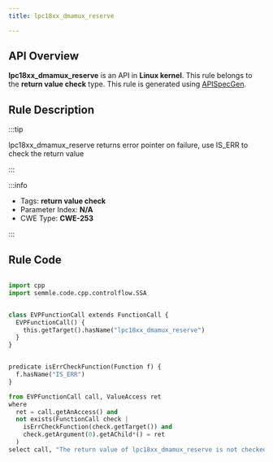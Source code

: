 ```yaml
---
title: lpc18xx_dmamux_reserve

---
```



## API Overview
**lpc18xx_dmamux_reserve** is an API in **Linux kernel**. This rule belongs to the **return value check** type. This rule is generated using [APISpecGen](../../tools/APISpecGen).
## Rule Description

:::tip

lpc18xx_dmamux_reserve returns error pointer on failure, use IS_ERR to check the return value

:::

:::info

- Tags: **return value check**
- Parameter Index: **N/A**
- CWE Type: **CWE-253**

:::

## Rule Code
```python

import cpp
import semmle.code.cpp.controlflow.SSA


class EVPFunctionCall extends FunctionCall {
  EVPFunctionCall() {
    this.getTarget().hasName("lpc18xx_dmamux_reserve")
  }
}


predicate isErrCheckFunction(Function f) {
  f.hasName("IS_ERR") 
}

from EVPFunctionCall call, ValueAccess ret
where
  ret = call.getAnAccess() and
  not exists(FunctionCall check |
    isErrCheckFunction(check.getTarget()) and
    check.getArgument(0).getAChild*() = ret
  )
select call, "The return value of lpc18xx_dmamux_reserve is not checked with IS_ERR."
    
```